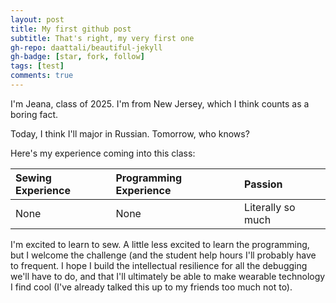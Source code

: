 ```yaml
---
layout: post
title: My first github post
subtitle: That's right, my very first one
gh-repo: daattali/beautiful-jekyll
gh-badge: [star, fork, follow]
tags: [test]
comments: true
---
```



I'm Jeana, class of 2025. I'm from New Jersey, which I think counts as a boring fact.


Today, I think I'll major in Russian. Tomorrow, who knows?


Here's my experience coming into this class:

| Sewing Experience | Programming Experience | Passion |
| :------ |:--- | :--- |
| None | None | Literally so much |


I'm excited to learn to sew. A little less excited to learn the programming, but I welcome the challenge (and the student help hours I'll probably have to frequent. I hope I build the intellectual resilience for all the debugging we'll have to do, and that I'll ultimately be able to make wearable technology I find cool (I've already talked this up to my friends too much not to).

